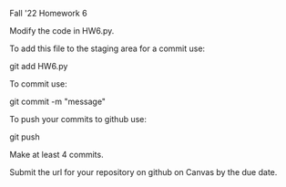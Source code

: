 Fall '22 Homework 6

Modify the code in HW6.py.

To add this file to the staging area for a commit use:

git add HW6.py

To commit use:

git commit -m "message"

To push your commits to github use:

git push

Make at least 4 commits.

Submit the url for your repository on github on Canvas by the due date.
